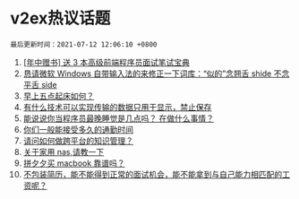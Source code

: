 # v2ex热议话题

`最后更新时间：2021-07-12 12:06:10 +0800`

1. [[年中赠书] 送 3 本高级前端程序员面试笔试宝典](https://www.v2ex.com/t/788917)
1. [恳请微软 Windows 自带输入法的来修正一下词库：“似的”念翘舌 shide 不念平舌 side](https://www.v2ex.com/t/788822)
1. [早上五点起床如何？](https://www.v2ex.com/t/788874)
1. [有什么技术可以实现传输的数据只用于显示，禁止保存](https://www.v2ex.com/t/788887)
1. [能说说你当程序员最晚睡觉是几点吗？ 在做什么事情？](https://www.v2ex.com/t/788925)
1. [你们一般能接受多久的通勤时间](https://www.v2ex.com/t/788898)
1. [请问如何做跨平台的知识管理？](https://www.v2ex.com/t/788826)
1. [关于家用 nas,请教一下](https://www.v2ex.com/t/788851)
1. [拼夕夕买 macbook 靠谱吗？](https://www.v2ex.com/t/788920)
1. [不包装简历，能不能得到正常的面试机会，能不能拿到与自己能力相匹配的工资呢？](https://www.v2ex.com/t/788908)

